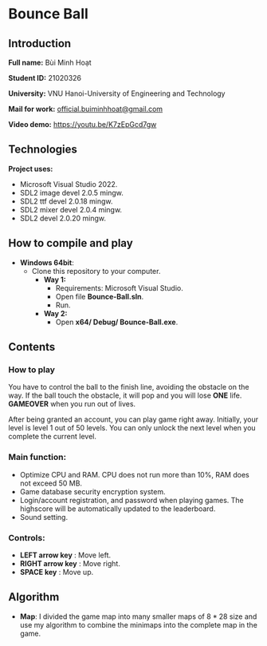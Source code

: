 # Bounce Ball

## Introduction

**Full name:** Bùi Minh Hoạt

**Student ID:** 21020326

**University:** VNU Hanoi-University of Engineering and Technology

**Mail for work:** official.buiminhhoat@gmail.com

**Video demo:** https://youtu.be/K7zEpGcd7gw

## Technologies

**Project uses:**

- Microsoft Visual Studio 2022.
- SDL2 image devel 2.0.5 mingw.
- SDL2 ttf devel 2.0.18 mingw.
- SDL2 mixer devel 2.0.4 mingw.
- SDL2 devel 2.0.20 mingw.

## How to compile and play

- **Windows 64bit**: 
    - Clone this repository to your computer.
        - **Way 1:**
            - Requirements: Microsoft Visual Studio.
            - Open file **Bounce-Ball.sln**.
            - Run.
        - **Way 2:**
            - Open **x64/ Debug/ Bounce-Ball.exe**.

## Contents

### How to play

You have to control the ball to the finish line, avoiding the obstacle on the way. If the ball touch the obstacle, it will pop and you will lose **ONE** life. **GAMEOVER** when you run out of lives.

After being granted an account, you can play game right away. Initially, your level is level $1$ out of $50$ levels. You can only unlock the next level when you complete the current level.

### Main function:
- Optimize CPU and RAM. CPU does not run more than 10%, RAM does not exceed 50 MB.
- Game database security encryption system.
- Login/account registration, and password when playing games. The highscore will be automatically updated to the leaderboard.
- Sound setting.


### Controls:

- **LEFT arrow key**  :       Move left.
- **RIGHT arrow key** :       Move right.
- **SPACE key**       :       Move up.

## Algorithm
- **Map**: I divided the game map into many smaller maps of $8 * 28$ size and use my algorithm to combine the minimaps into the complete map in the game.
